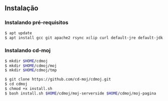 ## Instalação   

### Instalando pré-requisitos

```bash
$ apt update
$ apt install gcc git apache2 rsync xclip curl default-jre default-jdk openjdk-17-jre openjdk-17-jdk
```
### Instalando cd-moj

```bash
$ mkdir $HOME/cdmoj
$ mkdir $HOME/cdmoj/moj
$ mkdir $HOME/cdmoj/tmp

$ git clone https://github.com/cd-moj/cdmoj.git
$ cd cdmoj
$ chmod +x install.sh
$ bash install.sh $HOME/cdmoj/moj-serverside $HOME/cdmoj/moj-pagina 
```